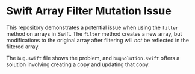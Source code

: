 # Swift Array Filter Mutation Issue

This repository demonstrates a potential issue when using the `filter` method on arrays in Swift.  The `filter` method creates a new array, but modifications to the original array after filtering will *not* be reflected in the filtered array.

The `bug.swift` file shows the problem, and `bugSolution.swift` offers a solution involving creating a copy and updating that copy.